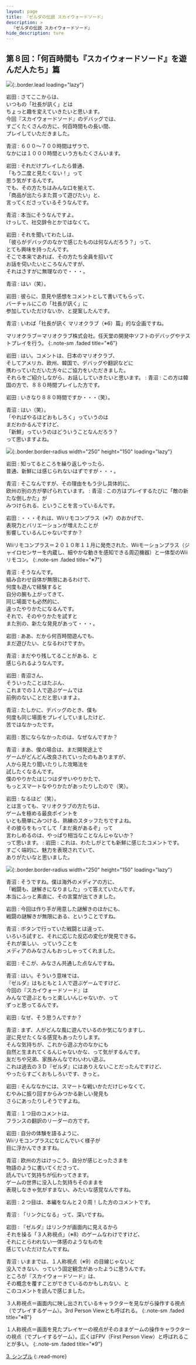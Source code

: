```yaml
---
layout: page
title: 『ゼルダの伝説 スカイウォードソード』
description: >
  『ゼルダの伝説 スカイウォードソード』
hide_description: ture
---
```


## 第８回：「何百時間も『スカイウォードソード』を遊んだ人たち」篇

![](/interviews/jp/wii/souj/vol8/img/mainvisual2.jpg){:.border.lead loading="lazy"}

岩田
: さてここからは、<br>いつもの「社長が訊く」とは<br>ちょっと趣を変えていきたいと思います。<br>今回『スカイウォードソード』のデバッグでは、<br>すごくたくさんの方に、何百時間もの長い間、<br>プレイしていただきました。

青沼
: ６００〜７００時間はザラで、<br>なかには１０００時間という方もたくさんいます。

岩田
: それだけプレイしたら普通、<br>「もう二度と見たくない！」って<br>思う気がするんです。<br>でも、その方たちはみんな口を揃えて、<br>「商品が出たらまた買って遊びたい」と、<br>言ってくださっているそうなんです。

青沼
: 本当にそうなんですよ。<br>けっして、社交辞令とかではなくて。

岩田
: それを聞いてわたしは、<br>「彼らがデバッグのなかで感じたものは何なんだろう？」って、<br>とても興味を持ったんです。<br>そこで本来であれば、その方たち全員を招いて<br>お話を伺いたいところなんですが、<br>それはさすがに無理なので・・・。

青沼
: はい（笑）。

岩田
: 彼らに、意見や感想をコメントとして書いてもらって、<br>バーチャルにこの「社長が訊く」に<br>参加していただけないか、と提案したんです。

青沼
: いわば「社長が訊く マリオクラブ（※6）篇」的な企画ですね。

マリオクラブ＝マリオクラブ株式会社。任天堂の開発中ソフトのデバッグやテストプレイを行う。
{:.note-sm .faded title="※6"}

岩田
: はい。コメントは、日本のマリオクラブ、<br>そしてアメリカ、欧州、韓国で、デバッグや翻訳などに<br>携わっていただいた方々にご協力をいただきました。<br>それらをご紹介しながら、お話ししていきたいと思います。
: 青沼
: この方は韓国の方で、８８０時間プレイした方です。

岩田
: いきなり８８０時間ですか・・・（笑）。

青沼
: はい（笑）。<br>「やればやるほどおもしろく」っていうのは<br>まだわかるんですけど、<br>「新鮮」っていうのはどういうことなんだろう？<br>って思いますよね。

![](/interviews/jp/wii/souj/vol8/img/photo3.jpg){:.border.border-radius width="250" height="150" loading="lazy"}

岩田
: 知ってるところを繰り返しやったら、<br>普通、新鮮には感じられないはずですが・・・。

青沼
: そこなんですが、その理由をもう少し具体的に、<br>欧州の別の方が挙げられています。
: 青沼
: この方はプレイするたびに「敵の新たな倒しかた」が<br>みつけられる、ということを言っているんです。

岩田
: ・・・それは、Wiiリモコンプラス（※7）のおかげで、<br>表現力とバリエーションが増えたことが<br>影響しているんじゃないですか？

Wiiリモコンプラス＝２０１０年１１月に発売された、Wiiモーションプラス（ジャイロセンサーを内蔵し、細やかな動きを感知できる周辺機器）と一体型のWiiリモコン。
{:.note-sm .faded title="※7"}

青沼
: そうなんです。<br>組み合わせ自体が無限にあるわけで、<br>何度も遊んで経験すると<br>自分の腕も上がってきて、<br>同じ場面でも必然的に、<br>違ったやりかたになるんです。<br>それで、そのやりかたを試すと<br>また別の、新たな発見があって・・・。

岩田
: ああ、だから何百時間遊んでも、<br>まだ遊びたい、となるわけですか。

青沼
: まだやり残してることがある、と<br>感じられるようなんです。

岩田
: 青沼さん、<br>そういったことはたぶん、<br>これまでの１人で遊ぶゲームでは<br>前例のないことだと思いますよ。

青沼
: たしかに、デバッグのとき、僕も<br>何度も同じ場面をプレイしていましたけど、<br>苦ではなかったです。

岩田
: 苦にならなかったのは、なぜなんですか？

青沼
: まあ、僕の場合は、まだ開発途上で<br>ゲームがどんどん改良されていったのもありますが、<br>人から見たり聞いたりした攻略法を<br>試したくなるんです。<br>僕のやりかたはじつはダサいやりかたで、<br>もっとスマートなやりかたがあったりしたので（笑）。

岩田
: なるほど（笑）。<br>とは言っても、マリオクラブの方たちは、<br>ゲームを極める最良ポイントを<br>いとも簡単にみつける、熟練のスタッフたちですよね。<br>その彼らをもってして「まだ奥があるぞ」って<br>言わしめるのは、やっぱり相当なことなんじゃないか？<br>って思います。
: 岩田
: これは、わたしがとても新鮮に感じたコメントです。<br>すごく端的に、魅力を表現されていて、<br>ありがたいなと思いました。

![](/interviews/jp/wii/souj/vol8/img/photo4.jpg){:.border.border-radius width="250" height="150" loading="lazy"}

青沼
: そうですね。僕は海外のメディアの方に、<br>「戦闘も、謎解きになりました」って答えていたんです。<br>本当にふっと素直に、その言葉が出てきました。

岩田
: 今回は作り手が用意した謎解きのほかにも、<br>戦闘の謎解きが無限にある、ということですね。

青沼
: ボタンで行っていた戦闘とは違って、<br>いろいろ試すと、それに応じた反応の変化が発見できる。<br>それが楽しい、っていうことを<br>メディアのみなさんもおっしゃってくれました。

岩田
: そこが、みなさん共通した点なんですね。

青沼
: はい。そういう意味では、<br>『ゼルダ』はもともと１人で遊ぶゲームですけど、<br>今回の『スカイウォードソード』は<br>みんなで遊ぶともっと楽しいんじゃないか、って<br>ずっと思ってるんです。

岩田
: なぜ、そう思うんですか？

青沼
: まず、人がどんな風に遊んでいるのか気になりますし、<br>逆に見せたくなる感覚もあったりします。<br>そんな気持ちが、これから遊ぶ方のなかにも<br>自然と生まれてくるんじゃないかな、って気がするんです。<br>友だちや兄弟、家族みんなでわいわい遊ぶ。<br>これは過去の３Ｄ『ゼルダ』にはありえないことだったんですけど、<br>やったらすごくおもしろいです、きっと。

岩田
: そんななかには、スマートな戦いかただけじゃなくて、<br>むやみに振り回すからみつかる新しい発見も<br>さらにあったりしそうですよね。

青沼
: １つ目のコメントは、<br>フランスの翻訳のリーダーの方です。

岩田
: 自分の体験を語るように、<br>Wiiリモコンプラスになじんでいく様子が<br>目に浮かんできますね。

青沼
: 欧州の方はけっこう、自分が感じとったさまを<br>物語のように書いてくださって、<br>読んでいて気持ちが伝わってきます。<br>ゲームの世界に没入した気持ちそのままを<br>表現しなきゃ気がすまない、みたいな感覚なんですね。

岩田
: ２つ目は、本編をなんと２０周！した方のコメントです。

青沼
: 「リンクになる」って、深いですね。

岩田
: 『ゼルダ』はリンクが画面内に見えるから<br>それを操る「３人称視点」（※8）のゲームなわけですけど、<br>それにとらわれない一体感のようなものを<br>感じていただけたんですね。

青沼
: いままでは、１人称視点（※9）の目線じゃないと<br>没入できない、っていう固定観念があったように思うんです。<br>ところが『スカイウォードソード』は、<br>その概念を覆すことができているのかもしれない、と<br>このコメントを読んで感じました。

３人称視点＝画面内に映し出されているキャラクターを見ながら操作する視点（でプレイするゲーム）。3rd Person Viewとも呼ばれる。
{:.note-sm .faded title="※8"}

１人称視点＝画面を見たプレイヤーの視点がそのままゲームの操作キャラクターの視点（でプレイするゲーム）。広くはFPV（First Person View）と呼ばれることが多い。
{:.note-sm .faded title="※9"}

[3. シンプル](3.md)
{:.read-more}

